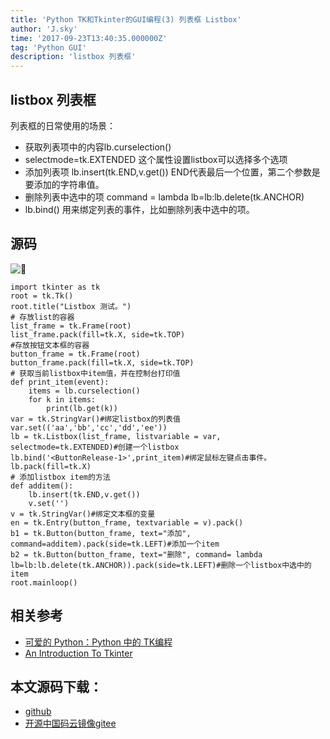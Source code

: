 ```yaml
---
title: 'Python TK和Tkinter的GUI编程(3) 列表框 Listbox'
author: 'J.sky'
time: '2017-09-23T13:40:35.000000Z'
tag: 'Python GUI'
description: 'listbox 列表框'
---
```


## listbox 列表框
列表框的日常使用的场景：

+ 获取列表项中的内容lb.curselection()
+ selectmode=tk.EXTENDED 这个属性设置listbox可以选择多个选项
+ 添加列表项 lb.insert(tk.END,v.get()) END代表最后一个位置，第二个参数是要添加的字符串值。
+ 删除列表中选中的项 command = lambda lb=lb:lb.delete(tk.ANCHOR)
+ lb.bind() 用来绑定列表的事件，比如删除列表中选中的项。


## 源码

![](https://suiyan.cc/assets/images/media/upload/2017/09/QQ20170923-134123.png)

    import tkinter as tk
    root = tk.Tk()
    root.title("Listbox 测试。")
    # 存放list的容器
    list_frame = tk.Frame(root)
    list_frame.pack(fill=tk.X, side=tk.TOP)
    #存放按钮文本框的容器
    button_frame = tk.Frame(root)
    button_frame.pack(fill=tk.X, side=tk.TOP)
    # 获取当前listbox中item值，并在控制台打印值
    def print_item(event):
        items = lb.curselection()
        for k in items:
            print(lb.get(k))
    var = tk.StringVar()#绑定listbox的列表值
    var.set(('aa','bb','cc','dd','ee'))
    lb = tk.Listbox(list_frame, listvariable = var, selectmode=tk.EXTENDED)#创建一个listbox
    lb.bind('<ButtonRelease-1>',print_item)#绑定鼠标左键点击事件。
    lb.pack(fill=tk.X)
    # 添加listbox item的方法
    def additem():
        lb.insert(tk.END,v.get())
        v.set('')
    v = tk.StringVar()#绑定文本框的变量
    en = tk.Entry(button_frame, textvariable = v).pack()
    b1 = tk.Button(button_frame, text="添加", command=additem).pack(side=tk.LEFT)#添加一个item
    b2 = tk.Button(button_frame, text="删除", command= lambda lb=lb:lb.delete(tk.ANCHOR)).pack(side=tk.LEFT)#删除一个listbox中选中的item
    root.mainloop()
    

## 相关参考

+ [可爱的 Python：Python 中的 TK编程](https://www.ibm.com/developerworks/cn/linux/sdk/python/charm-12/index.html)
+ [An Introduction To Tkinter](http://effbot.org/tkinterbook/tkinter-index.htm)

## 本文源码下载：

+ [github](https://github.com/bosichong/17python.com/tree/master/gui)
+ [开源中国码云镜像gitee](https://gitee.com/J_Sky/17python.com/tree/master/gui)